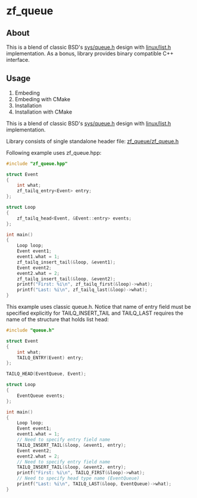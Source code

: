 zf_queue
========

About
--------
This is a blend of classic BSD's [sys/queue.h] design with [linux/list.h] implementation.
As a bonus, library provides binary compatible C++ interface.

[sys/queue.h]: https://svnweb.freebsd.org/base/head/sys/sys/queue.h
[linux/list.h]: https://github.com/torvalds/linux/blob/master/include/linux/list.h

Usage
--------

1. Embeding
2. Embeding with CMake
3. Installation
4. Installation with CMake

This is a blend of classic BSD's [sys/queue.h] design with [linux/list.h] implementation.

Library consists of single standalone header file:
[zf_queue/zf_queue.h](../blob/master/zf_queue/zf_queue.h)

Following example uses zf_queue.hpp:
```c++
#include "zf_queue.hpp"

struct Event
{
	int what;
	zf_tailq_entry<Event> entry;
};

struct Loop
{
	zf_tailq_head<Event, &Event::entry> events;
};

int main()
{
	Loop loop;
	Event event1;
	event1.what = 1;
	zf_tailq_insert_tail(&loop, &event1);
	Event event2;
	event2.what = 2;
	zf_tailq_insert_tail(&loop, &event2);
	printf("First: %i\n", zf_tailq_first(&loop)->what);
	printf("Last: %i\n", zf_tailq_last(&loop)->what);
}
```
This example uses classic queue.h. Notice that name of entry field must be specified explicitly for TAILQ_INSERT_TAIL and TAILQ_LAST requires the name of the structure that holds list head:
```c
#include "queue.h"

struct Event
{
	int what;
	TAILQ_ENTRY(Event) entry;
};

TAILQ_HEAD(EventQueue, Event);

struct Loop
{
	EventQueue events;
};

int main()
{
	Loop loop;
	Event event1;
	event1.what = 1;
	// Need to specify entry field name
	TAILQ_INSERT_TAIL(&loop, &event1, entry);
	Event event2;
	event2.what = 2;
	// Need to specify entry field name
	TAILQ_INSERT_TAIL(&loop, &event2, entry);
	printf("First: %i\n", TAILQ_FIRST(&loop)->what);
	// Need to specify head type name (EventQueue)
	printf("Last: %i\n", TAILQ_LAST(&loop, EventQueue)->what);
}
```
